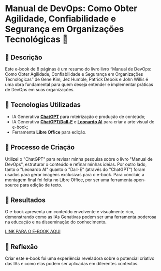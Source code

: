 # Manual de DevOps: Como Obter Agilidade, Confiabilidade e Segurança em Organizações Tecnológicas 🌌

## 📒 Descrição
Este e-book de 8 páginas é um resumo do livro livro “Manual de DevOps: Como Obter Agilidade, Confiabilidade e Segurança em Organizações Tecnológicas” de Gene Kim, Jez Humble, Patrick Debois e John Willis é uma obra fundamental para quem deseja entender e implementar práticas de DevOps em suas organizações. 

## 🤖 Tecnologias Utilizadas
- IA Generativa **[ChatGPT](https://chat.openai.com)** para roteirização e produção de conteúdo;
- IA Generativa **[ChatGPT/Dall-E](https://chat.openai.com)** e **[Leonardo AI](https://leonardo.ai)** para criar a arte visual do e-book;
- Ferramenta **Libre Office** para edição.

## 🧐 Processo de Criação
Utilizei o "ChatGPT" para revisar minha pesquisa sobre o livro "Manual de DevOps", estruturar o conteúdo e refinar minhas ideias. Por outro lado, tanto o "Leonardo AI" quanto o "Dall-E" (através do "ChatGPT") foram usados para gerar imagens exclusivas para o e-book. Para concluir, a montagem final foi feita no Libre Office, por ser uma ferramenta open-source para edição de texto.

## 🚀 Resultados
O e-book apresenta um conteúdo envolvente e visualmente rico, demonstrando como as IAs Genativas podem ser uma ferramenta poderosa na educação e na disseminação do conhecimento.

[LINK PARA O E-BOOK AQUI](https://drive.google.com/file/d/1_IJQhw8GKoKy4C1gkkBni_sKILFmTvzo/view?usp=sharing)

## 💭 Reflexão
Criar este e-book foi uma experiência reveladora sobre o potencial criativo das IAs e como elas podem ser aplicadas em diferentes contextos.
